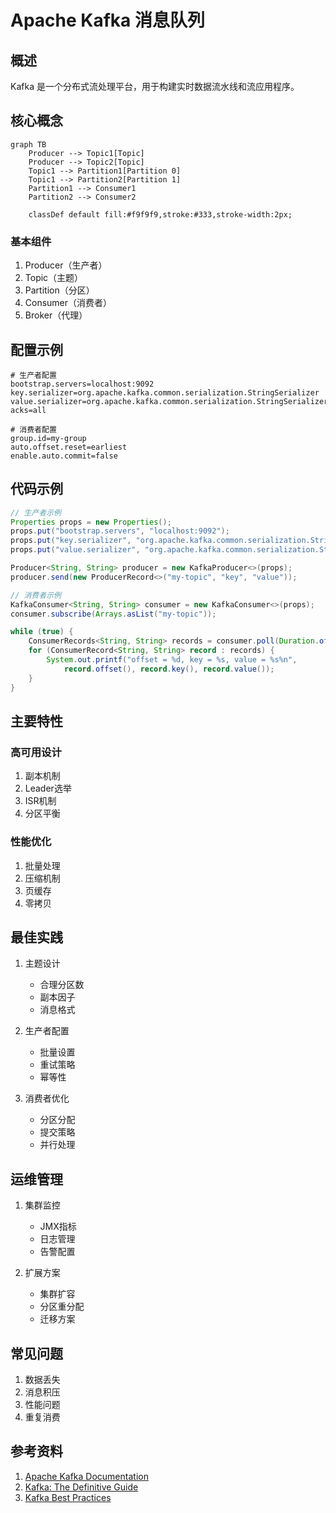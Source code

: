 # Apache Kafka 消息队列

## 概述
Kafka 是一个分布式流处理平台，用于构建实时数据流水线和流应用程序。

## 核心概念
```mermaid
graph TB
    Producer --> Topic1[Topic]
    Producer --> Topic2[Topic]
    Topic1 --> Partition1[Partition 0]
    Topic1 --> Partition2[Partition 1]
    Partition1 --> Consumer1
    Partition2 --> Consumer2
    
    classDef default fill:#f9f9f9,stroke:#333,stroke-width:2px;
```

### 基本组件
1. Producer（生产者）
2. Topic（主题）
3. Partition（分区）
4. Consumer（消费者）
5. Broker（代理）

## 配置示例
```properties
# 生产者配置
bootstrap.servers=localhost:9092
key.serializer=org.apache.kafka.common.serialization.StringSerializer
value.serializer=org.apache.kafka.common.serialization.StringSerializer
acks=all

# 消费者配置
group.id=my-group
auto.offset.reset=earliest
enable.auto.commit=false
```

## 代码示例
```java
// 生产者示例
Properties props = new Properties();
props.put("bootstrap.servers", "localhost:9092");
props.put("key.serializer", "org.apache.kafka.common.serialization.StringSerializer");
props.put("value.serializer", "org.apache.kafka.common.serialization.StringSerializer");

Producer<String, String> producer = new KafkaProducer<>(props);
producer.send(new ProducerRecord<>("my-topic", "key", "value"));

// 消费者示例
KafkaConsumer<String, String> consumer = new KafkaConsumer<>(props);
consumer.subscribe(Arrays.asList("my-topic"));

while (true) {
    ConsumerRecords<String, String> records = consumer.poll(Duration.ofMillis(100));
    for (ConsumerRecord<String, String> record : records) {
        System.out.printf("offset = %d, key = %s, value = %s%n", 
            record.offset(), record.key(), record.value());
    }
}
```

## 主要特性

### 高可用设计
1. 副本机制
2. Leader选举
3. ISR机制
4. 分区平衡

### 性能优化
1. 批量处理
2. 压缩机制
3. 页缓存
4. 零拷贝

## 最佳实践
1. 主题设计
   - 合理分区数
   - 副本因子
   - 消息格式

2. 生产者配置
   - 批量设置
   - 重试策略
   - 幂等性

3. 消费者优化
   - 分区分配
   - 提交策略
   - 并行处理

## 运维管理
1. 集群监控
   - JMX指标
   - 日志管理
   - 告警配置

2. 扩展方案
   - 集群扩容
   - 分区重分配
   - 迁移方案

## 常见问题
1. 数据丢失
2. 消息积压
3. 性能问题
4. 重复消费

## 参考资料
1. [Apache Kafka Documentation](https://kafka.apache.org/documentation/)
2. [Kafka: The Definitive Guide](https://www.confluent.io/resources/kafka-the-definitive-guide/)
3. [Kafka Best Practices](https://www.confluent.io/blog/apache-kafka-best-practices/)
